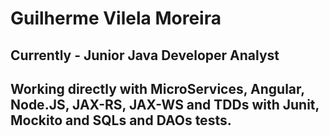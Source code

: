 # Guilherme Vilela Moreira  

## Currently - Junior Java Developer Analyst  

## Working directly with MicroServices, Angular, Node.JS, JAX-RS, JAX-WS and TDDs with Junit, Mockito and SQLs and DAOs tests.  